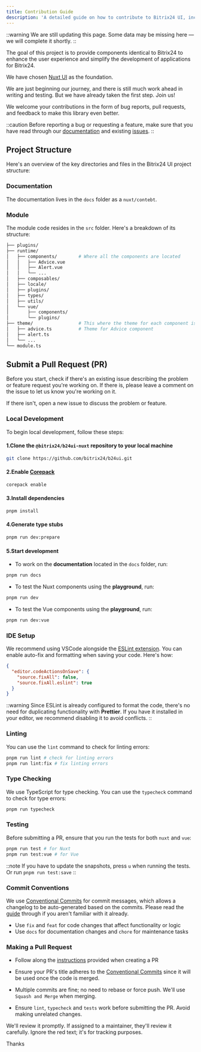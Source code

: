 ```yaml
---
title: Contribution Guide
description: 'A detailed guide on how to contribute to Bitrix24 UI, including insights on project structure, development workflow, and best practices.'
---
```


::warning
We are still updating this page. Some data may be missing here — we will complete it shortly.
::

The goal of this project is to provide components identical to Bitrix24 to enhance the user experience and simplify the development of applications for Bitrix24.

We have chosen [Nuxt UI](https://ui.nuxt.com/) as the foundation.

We are just beginning our journey, and there is still much work ahead in writing and testing. But we have already taken the first step. Join us!

We welcome your contributions in the form of bug reports, pull requests, and feedback to make this library even better.

::caution
Before reporting a bug or requesting a feature, make sure that you have read through our [documentation](https://bitrix24.github.io/b24ui/) and existing [issues](https://github.com/bitrix24/b24ui/issues?q=is%3Aissue%20is%3Aopen%20sort%3Aupdated-desc%20label%3Av3).
::

## Project Structure

Here's an overview of the key directories and files in the Bitrix24 UI project structure:

### Documentation

The documentation lives in the `docs` folder as a `nuxt/contebt`.

### Module

The module code resides in the `src` folder. Here's a breakdown of its structure:

```bash
├── plugins/
├── runtime/
│   ├── components/        # Where all the components are located
│   │   ├── Advice.vue
│   │   ├── Alert.vue
│   │   └── ...
│   ├── composables/
│   ├── locale/
│   ├── plugins/
│   ├── types/
│   ├── utils/
│   └── vue/
│       ├── components/
│       └── plugins/
├── theme/                 # This where the theme for each component is located
│   ├── advice.ts          # Theme for Advice component
│   ├── alert.ts
│   └── ...
└── module.ts
```

## Submit a Pull Request (PR)

Before you start, check if there's an existing issue describing the problem or feature request you're working on.
If there is, please leave a comment on the issue to let us know you're working on it.

If there isn't, open a new issue to discuss the problem or feature.

### Local Development

To begin local development, follow these steps:

#### 1.Clone the `@bitrix24/b24ui-nuxt` repository to your local machine

```sh
git clone https://github.com/bitrix24/b24ui.git
```

#### 2.Enable [Corepack](https://github.com/nodejs/corepack)

```sh
corepack enable
```

#### 3.Install dependencies

```sh
pnpm install
```

#### 4.Generate type stubs

```sh
pnpm run dev:prepare
```

#### 5.Start development

- To work on the **documentation** located in the `docs` folder, run:

```sh
pnpm run docs
```

- To test the Nuxt components using the **playground**, run:

```sh
pnpm run dev
```

- To test the Vue components using the **playground**, run:

```sh
pnpm run dev:vue
```

### IDE Setup

We recommend using VSCode alongside the [ESLint extension](https://marketplace.visualstudio.com/items?itemName=dbaeumer.vscode-eslint). You can enable auto-fix and formatting when saving your code. Here's how:

```json
{
  "editor.codeActionsOnSave": {
    "source.fixAll": false,
    "source.fixAll.eslint": true
  }
}
```

::warning
Since ESLint is already configured to format the code, there's no need for duplicating functionality with **Prettier**.
If you have it installed in your editor, we recommend disabling it to avoid conflicts.
::

### Linting

You can use the `lint` command to check for linting errors:

```sh
pnpm run lint # check for linting errors
pnpm run lint:fix # fix linting errors
```

### Type Checking

We use TypeScript for type checking. You can use the `typecheck` command to check for type errors:

```sh
pnpm run typecheck
```

### Testing

Before submitting a PR, ensure that you run the tests for both `nuxt` and `vue`:

```sh
pnpm run test # for Nuxt
pnpm run test:vue # for Vue
```

::note
If you have to update the snapshots, press `u` when running the tests. Or run `pnpm run test:save`
::

### Commit Conventions

We use [Conventional Commits](https://www.conventionalcommits.org/) for commit messages, which allows a changelog to be auto-generated based on the commits. Please read the [guide](https://www.conventionalcommits.org/en/v1.0.0/#summary) through if you aren't familiar with it already.

- Use `fix` and `feat` for code changes that affect functionality or logic
- Use `docs` for documentation changes and `chore` for maintenance tasks

### Making a Pull Request

- Follow along the [instructions](https://github.com/bitrix24/b24ui/blob/main/.github/PULL_REQUEST_TEMPLATE.md?plain=1) provided when creating a PR

- Ensure your PR's title adheres to the [Conventional Commits](https://www.conventionalcommits.org/) since it will be used once the code is merged.

- Multiple commits are fine; no need to rebase or force push. We'll use `Squash and Merge` when merging.

- Ensure `lint`, `typecheck` and `tests` work before submitting the PR. Avoid making unrelated changes.

We'll review it promptly. If assigned to a maintainer, they'll review it carefully. Ignore the red text; it's for tracking purposes.

Thanks
